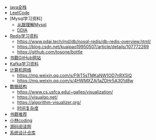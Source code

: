 + [java全栈]( https://www.pdai.tech/md/java/thread/java-thread-x-theorty.html)
+ [LeetCode]( https://leetcode.com/problemset/all)
+ [Mysql学习资料]
  + [从跟理解Mysql](https://juejin.cn/book/6844733769996304392)
  + [DDIA](https://vonng.gitbooks.io/ddia-cn/content/)
+ [Redis学习资料]()
    + https://www.pdai.tech/md/db/nosql-redis/db-redis-overview.html/
    + https://blog.csdn.net/kuaipao19950507/article/details/107772269
    + https://github.com/tosone/bottle
+ [书籍GitHub网站](https://github.com/forthespada/CS-Books)
+ [Kafka学习资料](https://weread.qq.com/)
+ [计算机网络]()
    + https://mp.weixin.qq.com/s/F9iT5sTMKaNW1OD7nRX5lQ
    + https://mp.weixin.qq.com/s/4HWMXZAj1aZDHr5A301d8w
+ [数据结构]()
    + https://www.cs.usfca.edu/~galles/visualization/
    + https://visualgo.net/
    + https://algorithm-visualizer.org/
    + [时间复杂度](https://www.bigocheatsheet.com/)
+ [书籍推荐](https://mp.weixin.qq.com/s/KXUKod_Dmzses_iPRpH8dg)
+ [小林coding](https://xiaolincoding.com/)
+ [源码阅读网](http://coderead.cn/home/index.html)
+ [系统设计仓库](https://github.com/donnemartin/system-design-primer/blob/master/README-zh-Hans.md)